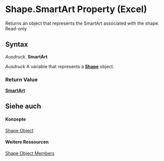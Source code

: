 
# Shape.SmartArt Property (Excel)

Returns an object that represents the SmartArt associated with the shape. Read-only


## Syntax

 _Ausdruck_. **SmartArt**

 _Ausdruck_ A variable that represents a **[Shape](8f01fcd1-b7d9-5216-2de5-40fb6648a403.md)** object.


### Return Value

 **[SmartArt](http://msdn.microsoft.com/library/24332c9b-87c9-7678-9d9f-9e25f2370afc%28Office.15%29.aspx)**


## Siehe auch


#### Konzepte


[Shape Object](8f01fcd1-b7d9-5216-2de5-40fb6648a403.md)
#### Weitere Ressourcen


[Shape Object Members](http://msdn.microsoft.com/library/0fed7136-4228-6c32-507d-3bd36aa56d9a%28Office.15%29.aspx)